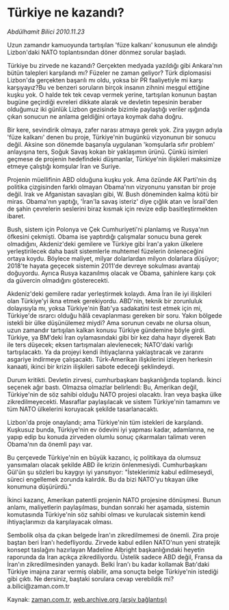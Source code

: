 # Türkiye ne kazandı?

*Abdülhamit Bilici 2010.11.23*

<td class="news-spot">
<p>Uzun zamandır kamuoyunda tartışılan 'füze kalkanı' konusunun ele alındığı Lizbon'daki NATO toplantısından döner dönmez sorular başladı.</p>
<p><p>Türkiye bu zirvede ne kazandı? Gerçekten medyada yazıldığı gibi Ankara'nın bütün talepleri karşılandı mı? Füzeler ne zaman geliyor? Türk diplomasisi Lizbon'da gerçekten başarılı mı oldu, yoksa bir PR faaliyetiyle mi karşı karşıyayız?Bu ve benzeri soruların birçok insanın zihnini meşgul ettiğine kuşku yok. O halde tek tek cevap vermek yerine, tartışılan konunun baştan bugüne geçirdiği evreleri dikkate alarak ve devletin tepesinin beraber olduğumuz iki günlük Lizbon gezisinde bizimle paylaştığı veriler ışığında çıkan sonucun ne anlama geldiğini ortaya koymak daha doğru.
<p>Bir kere, sevindirik olmaya, zafer narası atmaya gerek yok. Zira yaygın adıyla 'füze kalkanı' denen bu proje, Türkiye'nin bugünkü vizyonunun bir sonucu değil. Aksine son dönemde başarıyla uygulanan 'komşularla sıfır problem' anlayışına ters, Soğuk Savaş kokan bir yaklaşımın ürünü. Çünkü isimleri geçmese de projenin hedefindeki düşmanlar, Türkiye'nin ilişkileri maksimize etmeye çalıştığı komşular İran ve Suriye.
<p>Projenin müellifinin ABD olduğuna kuşku yok. Ama özünde AK Parti'nin dış politika çizgisinden farklı olmayan Obama'nın vizyonunu yansıtan bir proje değil. Irak ve Afganistan savaşları gibi, W. Bush döneminden kalma kötü bir miras. Obama'nın yaptığı, 'İran'la savaş isteriz' diye çığlık atan ve İsrail'den de şahin çevrelerin seslerini biraz kısmak için revize edip basitleştirmekten ibaret.
<p>Bush, sistem için Polonya ve Çek Cumhuriyeti'ni planlamış ve Rusya'nın öfkesini çekmişti. Obama ise yaptırdığı çalışmalar sonucu buna gerek olmadığını, Akdeniz'deki gemilere ve Türkiye gibi İran'a yakın ülkelere yerleştirilecek daha basit sistemlerle muhtemel füzelerin önleneceğini ortaya koydu. Böylece maliyet, milyar dolarlardan milyon dolarlara düşüyor; 2018'te hayata geçecek sistemin 2011'de devreye sokulması avantajı doğuyordu. Ayrıca Rusya kazanılmış olacak ve Obama, şahinlere karşı çok da güvercin olmadığını gösterecekti.
<p>Akdeniz'deki gemilere radar yerleştirmek kolaydı. Ama İran ile iyi ilişkileri olan Türkiye'yi ikna etmek gerekiyordu. ABD'nin, teknik bir zorunluluk dolayısıyla mı, yoksa Türkiye'nin Batı'ya sadakatini test etmek için mi, Türkiye'de ısrarcı olduğu hâlâ cevaplanması gereken bir soru. Yakın bölgede istekli bir ülke düşünülemez miydi? Ama sorunun cevabı ne olursa olsun, uzun zamandır tartışılan kalkan konusu Türkiye gündemine böyle girdi. Türkiye, ya BM'deki İran oylamasındaki gibi bir kez daha hayır diyerek Batı ile ters düşecek; eksen tartışmaları alevlenecek; NATO'daki varlığı tartışılacaktı. Ya da projeyi kendi ihtiyaçlarına yaklaştıracak ve zararını asgariye indirmeye çalışacaktı. Türk-Amerikan ilişkilerini izleyen herkesin kanaati, ikinci bir krizin ilişkileri sabote edeceği şeklindeydi.
<p>Durum kritikti. Devletin zirvesi, cumhurbaşkanı başkanlığında toplandı. İkinci seçenek ağır bastı. Olmazsa olmazlar belirlendi: Bu, Amerikan değil, Türkiye'nin de söz sahibi olduğu NATO projesi olacaktı. İran veya başka ülke zikredilmeyecekti. Masraflar paylaşılacak ve sistem Türkiye'nin tamamını ve tüm NATO ülkelerini koruyacak şekilde tasarlanacaktı.
<p>Lizbon'da proje onaylandı; ama Türkiye'nin tüm istekleri de karşılandı. Kuşkusuz bunda, Türkiye'nin ev ödevini iyi yapması kadar, adamlarına, ne yapıp edip bu konuda zirveden olumlu sonuç çıkarmaları talimatı veren Obama'nın da önemli payı var.
<p>Bu çerçevede Türkiye'nin en büyük kazancı, iç politikaya da olumsuz yansımaları olacak şekilde ABD ile krizin önlenmesiydi. Cumhurbaşkanı Gül'ün şu sözleri bu kaygıyı iyi yansıtıyor: "İsteklerimiz kabul edilmeseydi, süreci engellemek zorunda kalırdık. Bu da bizi NATO'yu tıkayan ülke konumuna düşürürdü."
<p>İkinci kazanç, Amerikan patentli projenin NATO projesine dönüşmesi. Bunun anlamı, maliyetlerin paylaşılması, bundan sonraki her aşamada, sistemin komutasında Türkiye'nin söz sahibi olması ve kurulacak sistemin kendi ihtiyaçlarımızı da karşılayacak olması.
<p>Sembolik olsa da çıkan belgede İran'ın zikredilmemesi de önemli. Zira proje baştan beri İran'ı hedefliyordu. Zirvede kabul edilen NATO'nun yeni stratejik konsept taslağını hazırlayan Madeline Albright başkanlığındaki heyetin raporunda da İran açıkça zikrediliyordu. Üstelik sadece ABD değil, Fransa da İran'ın zikredilmesinden yanaydı. Belki İran'ı bu kadar kollamak Batı'daki Türkiye imajına zarar vermiş olabilir, ama sonuçta belge Türkiye'nin istediği gibi çıktı. Ne dersiniz, baştaki sorulara cevap verebildik mi? a.bilici@zaman.com.tr </p>
<a href="http://web.archive.org/web/20101130175050/mailto:a.bilici@zaman.com.tr">
</a></p></p></p></p></p></p></p></p></p></p></td>

Kaynak: [zaman.com.tr](http://zaman.com.tr/yazar.do?yazino=1055879), [web.archive.org (arşiv bağlantısı)](http://web.archive.org/web/20101130175050/http://zaman.com.tr/yazar.do?yazino=1055879)
